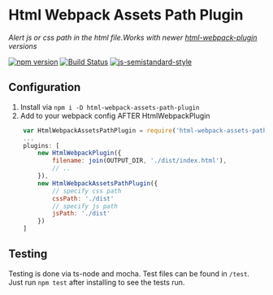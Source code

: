# Html Webpack Assets Path Plugin
_Alert js or css path in the html file.Works with newer [html-webpack-plugin](https://github.com/jantimon/html-webpack-plugin) versions_

[![npm version](https://badge.fury.io/js/html-webpack-assets-path-plugin.svg)](https://badge.fury.io/js/html-webpack-assets-path-plugin) [![Build Status](https://travis-ci.org/ShaolinWang/html-webpack-assets-path-plugin.svg?branch=main)](https://travis-ci.org/ShaolinWang/html-webpack-assets-path-plugin) [![js-semistandard-style](https://img.shields.io/badge/code%20style-semistandard-brightgreen.svg?style=flat-square)](https://github.com/Flet/semistandard)


## Configuration

1. Install via `npm i -D html-webpack-assets-path-plugin`
2. Add to your webpack config AFTER HtmlWebpackPlugin
```javascript
    var HtmlWebpackAssetsPathPlugin = require('html-webpack-assets-path-plugin');
    ...
    plugins: [
        new HtmlWebpackPlugin({
            filename: join(OUTPUT_DIR, './dist/index.html'),
            // ..
        }),
        new HtmlWebpackAssetsPathPlugin({
            // specify css path
            cssPath: './dist'
            // specify js path
            jsPath: './dist'
        })
    ]
```

## Testing
Testing is done via ts-node and mocha. Test files can be found in `/test`. Just run `npm test` after installing to see the tests run.
